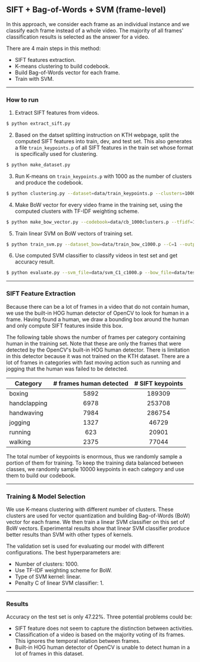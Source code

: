 ## SIFT + Bag-of-Words + SVM (frame-level)
In this approach, we consider each frame as an individual instance and we classify each frame instead of a whole video. The majority of all frames' classification results is selected as the answer for a video.

There are 4 main steps in this method:
* SIFT features extraction.
* K-means clustering to build codebook.
* Build Bag-of-Words vector for each frame.
* Train with SVM.

---
### How to run
1. Extract SIFT features from videos.
```bash
$ python extract_sift.py
```
2. Based on the datset splitting instruction on KTH webpage, split the computed SIFT features into train, dev, and test set. This also generates a file `train_keypoints.p` of all SIFT features in the train set whose format is specifically used for clustering.
```bash
$ python make_dataset.py
```
3. Run K-means on `train_keypoints.p` with 1000 as the number of clusters and produce the codebook.
```bash
$ python clustering.py --dataset=data/train_keypoints.p --clusters=1000
```
4. Make BoW vector for every video frame in the training set, using the computed clusters with TF-IDF weighting scheme.
```bash
$ python make_bow_vector.py --codebook=data/cb_1000clusters.p --tfidf=1 --dataset=data/train.p --output=data/train_bow_c1000.p
```
5. Train linear SVM on BoW vectors of training set.
```bash
$ python train_svm.py --dataset_bow=data/train_bow_c1000.p --C=1 --output=data/svm_C1_c1000.p
```
6. Use computed SVM classifier to classify videos in test set and get accuracy result.
```bash
$ python evaluate.py --svm_file=data/svm_C1_c1000.p --bow_file=data/test_bow_c1000.p
```

---
### SIFT Feature Extraction
Because there can be a lot of frames in a video that do not contain human, we use the built-in HOG human detector of OpenCV to look for human in a frame. Having found a human, we draw a bounding box around the human and only compute SIFT features inside this box.

The following table shows the number of frames per category containing human in the training set. Note that these are only the frames that were detected by the OpenCV's built-in HOG human detector. There is limitation in this detector because it was not trained on the KTH dataset. There are a lot of frames in categories with fast moving action such as running and jogging that the human was failed to be detected.

| Category       | # frames human detected | # SIFT keypoints |
| -------------- |:-----------------------:|:----------------:|
| boxing         | 5892                    | 189309           |
| handclapping   | 6978                    | 253708           |
| handwaving     | 7984                    | 286754           |
| jogging        | 1327                    | 46729            |
| running        | 623                     | 20901            |
| walking        | 2375                    | 77044            |

The total number of keypoints is enormous, thus we randomly sample a portion of them for training. To keep the training data balanced between classes, we randomly sample 10000 keypoints in each category and use them to build our codebook.

---
### Training & Model Selection
We use K-means clustering with different number of clusters. These clusters are used for vector quantization and building Bag-of-Words (BoW) vector for each frame. We then train a linear SVM classifier on this set of BoW vectors. Experimental results show that linear SVM classifier produce better results than SVM with other types of kernels.

The validation set is used for evaluating our model with different configurations. The best hyperparameters are:
* Number of clusters: 1000.
* Use TF-IDF weighting scheme for BoW.
* Type of SVM kernel: linear.
* Penalty C of linear SVM classifier: 1.

---
### Results
Accuracy on the test set is only 47.22%.
Three potential problems could be:
* SIFT feature does not seem to capture the distinction between activities. 
* Classification of a video is based on the majority voting of its frames. This ignores the temporal relation between frames.
* Built-in HOG human detector of OpenCV is unable to detect human in a lot of frames in this dataset.